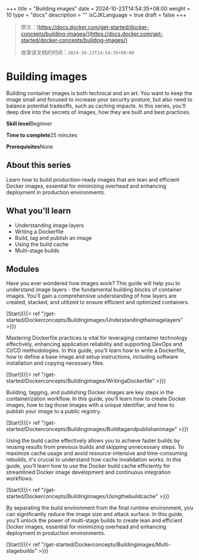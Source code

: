 +++
title = "Building images"
date = 2024-10-23T14:54:35+08:00
weight = 10
type = "docs"
description = ""
isCJKLanguage = true
draft = false
+++

> 原文：[https://docs.docker.com/get-started/docker-concepts/building-images/](https://docs.docker.com/get-started/docker-concepts/building-images/)
>
> 收录该文档的时间：`2024-10-23T14:54:35+08:00`

# Building images

Building container images is both technical and an art. You want to keep the image small and focused to increase your security posture, but also need to balance potential tradeoffs, such as caching impacts. In this series, you’ll deep dive into the secrets of images, how they are built and best practices.

**Skill level**Beginner

**Time to complete**25 minutes

**Prerequisites**None

## About this series

Learn how to build production-ready images that are lean and efficient Docker images, essential for minimizing overhead and enhancing deployment in production environments.

## What you'll learn

- Understanding image layers
- Writing a Dockerfile
- Build, tag and publish an image
- Using the build cache
- Multi-stage builds

## Modules

Have you ever wondered how images work? This guide will help you to understand image layers - the fundamental building blocks of container images. You'll gain a comprehensive understanding of how layers are created, stacked, and utilized to ensure efficient and optimized containers.

[Start]({{< ref "/get-started/Dockerconcepts/Buildingimages/Understandingtheimagelayers" >}})

Mastering Dockerfile practices is vital for leveraging container technology effectively, enhancing application reliability and supporting DevOps and CI/CD methodologies. In this guide, you’ll learn how to write a Dockerfile, how to define a base image and setup instructions, including software installation and copying necessary files.

[Start]({{< ref "/get-started/Dockerconcepts/Buildingimages/WritingaDockerfile" >}})

Building, tagging, and publishing Docker images are key steps in the containerization workflow. In this guide, you’ll learn how to create Docker images, how to tag those images with a unique identifier, and how to publish your image to a public registry.

[Start]({{< ref "/get-started/Dockerconcepts/Buildingimages/Buildtagandpublishanimage" >}})

Using the build cache effectively allows you to achieve faster builds by reusing results from previous builds and skipping unnecessary steps. To maximize cache usage and avoid resource-intensive and time-consuming rebuilds, it's crucial to understand how cache invalidation works. In this guide, you’ll learn how to use the Docker build cache efficiently for streamlined Docker image development and continuous integration workflows.

[Start]({{< ref "/get-started/Dockerconcepts/Buildingimages/Usingthebuildcache" >}})

By separating the build environment from the final runtime environment, you can significantly reduce the image size and attack surface. In this guide, you'll unlock the power of multi-stage builds to create lean and efficient Docker images, essential for minimizing overhead and enhancing deployment in production environments.

[Start]({{< ref "/get-started/Dockerconcepts/Buildingimages/Multi-stagebuilds" >}})
